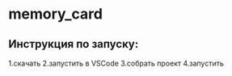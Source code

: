 # memory_card
## Инструкция по запуску:
1.скачать
2.запустить в VSCode
3.собрать проект
4.запустить
